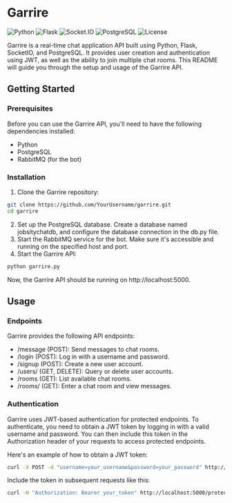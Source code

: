 # Garrire

![Python](https://img.shields.io/badge/Python-3.8%2B-blue)
![Flask](https://img.shields.io/badge/Flask-2.0.0-green)
![Socket.IO](https://img.shields.io/badge/Socket.IO-4.0.1-yellow)
![PostgreSQL](https://img.shields.io/badge/PostgreSQL-13.0-orange)
![License](https://img.shields.io/badge/License-MIT-red)

Garrire is a real-time chat application API built using Python, Flask, SocketIO, and PostgreSQL. It provides user creation and authentication using JWT, as well as the ability to join multiple chat rooms. This README will guide you through the setup and usage of the Garrire API.

## Getting Started

### Prerequisites

Before you can use the Garrire API, you'll need to have the following dependencies installed:

- Python
- PostgreSQL
- RabbitMQ (for the bot)

### Installation

1. Clone the Garrire repository:
   
```bash
git clone https://github.com/YourUsername/garrire.git
cd garrire
```

2. Set up the PostgreSQL database. Create a database named jobsitychatdb, and configure the database connection in the db.py file.
3. Start the RabbitMQ service for the bot. Make sure it's accessible and running on the specified host and port.
4. Start the Garrire API:
   
```bash
python garrire.py
```

Now, the Garrire API should be running on http://localhost:5000.

## Usage

### Endpoints
Garrire provides the following API endpoints:

- /message (POST): Send messages to chat rooms.
- /login (POST): Log in with a username and password.
- /signup (POST): Create a new user account.
- /users/<username> (GET, DELETE): Query or delete user accounts.
- /rooms (GET): List available chat rooms.
- /rooms/<room> (GET): Enter a chat room and view messages.

### Authentication
Garrire uses JWT-based authentication for protected endpoints. To authenticate, you need to obtain a JWT token by logging in with a valid username and password. You can then include this token in the Authorization header of your requests to access protected endpoints.

Here's an example of how to obtain a JWT token:

```bash
curl -X POST -d "username=your_username&password=your_password" http://localhost:5000/login
```

Include the token in subsequent requests like this:

```bash
curl -H "Authorization: Bearer your_token" http://localhost:5000/protected-endpoint
```
